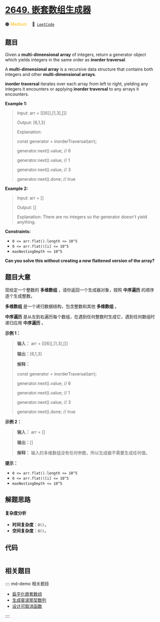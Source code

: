 # [2649. 嵌套数组生成器](https://leetcode.com/problems/nested-array-generator)

🟠 <font color=#ffb800>Medium</font>&emsp; 🔗&ensp;[`LeetCode`](https://leetcode.com/problems/nested-array-generator)


## 题目

Given a **multi-dimensional array** of integers, return a generator object
which yields integers in the same order as **inorder traversal**.

A **multi-dimensional array**  is a recursive data structure that contains
both integers and other **multi-dimensional arrays**.

**inorder traversal**  iterates over each array from left to right, yielding
any integers it encounters or applying **inorder traversal**  to any arrays it
encounters.



**Example 1:**

> Input: arr = [[[6]],[1,3],[]]
> 
> Output: [6,1,3]
> 
> Explanation:
> 
> const generator = inorderTraversal(arr);
> 
> generator.next().value; // 6
> 
> generator.next().value; // 1
> 
> generator.next().value; // 3
> 
> generator.next().done; // true

**Example 2:**

> Input: arr = []
> 
> Output: []
> 
> Explanation: There are no integers so the generator doesn't yield anything.

**Constraints:**

  * `0 <= arr.flat().length <= 10^5`
  * `0 <= arr.flat()[i] <= 10^5`
  * `maxNestingDepth <= 10^5`



**Can you solve this without creating a new flattened version of the array?**


## 题目大意

现给定一个整数的 **多维数组** ，请你返回一个生成器对象，按照 **中序遍历** 的顺序逐个生成整数。

**多维数组** 是一个递归数据结构，包含整数和其他 **多维数组** 。

**中序遍历** 是从左到右遍历每个数组，在遇到任何整数时生成它，遇到任何数组时递归应用 **中序遍历** 。



**示例 1：**

> 
> 
> 
> 
> 
> **输入：** arr = [[[6]],[1,3],[]]
> 
> **输出：**[6,1,3]
> 
> **解释：**
> 
> const generator = inorderTraversal(arr);
> 
> generator.next().value; // 6
> 
> generator.next().value; // 1
> 
> generator.next().value; // 3
> 
> generator.next().done; // true
> 
> 

**示例 2：**

> 
> 
> 
> 
> 
> **输入：** arr = []
> 
> **输出：**[]
> 
> **解释：** 输入的多维数组没有任何参数，所以生成器不需要生成任何值。
> 
> 



**提示：**

  * `0 <= arr.flat().length <= 10^5`
  * `0 <= arr.flat()[i] <= 10^5`
  * `maxNestingDepth <= 10^5`


## 解题思路

#### 复杂度分析

- **时间复杂度**：`O()`，
- **空间复杂度**：`O()`，

## 代码

```javascript

```

## 相关题目

:::: md-demo 相关题目
- [扁平化嵌套数组](https://leetcode.com/problems/flatten-deeply-nested-array)
- [生成斐波那契数列](https://leetcode.com/problems/generate-fibonacci-sequence)
- [设计可取消函数](https://leetcode.com/problems/design-cancellable-function)

::::

